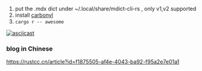 1. put the .mdx dict under ~/.local/share/mdict-cli-rs , only v1,v2 supported
2. install [carbonyl](https://github.com/fathyb/carbonyl)
3. `cargo r -- awesome`

[![asciicast](https://asciinema.org/a/80mpISIqAqS6sV8HzAr2y8zZO.svg)](https://asciinema.org/a/80mpISIqAqS6sV8HzAr2y8zZO)

### blog in Chinese

https://rustcc.cn/article?id=f1875505-af4e-4043-ba92-f95a2e7e01a1
